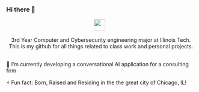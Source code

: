 ### Hi there 👋

<!--
**saberrg/saberrg** is a ✨ _special_ ✨ repository because its `README.md` (this file) appears on your GitHub profile.

Here are some ideas to get you started:

- 🔭 I’m currently working on ...
- 🌱 I’m currently learning ...
- 👯 I’m looking to collaborate on ...
- 🤔 I’m looking for help with ...
- 💬 Ask me about ...
- 📫 How to reach me: ...
- 😄 Pronouns: ...
- ⚡ Fun fact: ...
-->
</p>
<p align='center'>
<a href="mailto:saber@sabergaribi.com"><img height="30" src="https://raw.githubusercontent.com/iansmathew/iansmathew/master/assets/icon_email.png"></a>&nbsp;&nbsp;
</p>
<p align='center'>
3rd Year Computer and Cybersecurity engineering major at Illinois Tech. </br>This is my github for all things related to class work and personal projects.

</br>🔭 I’m currently developing a conversational AI application for a consulting firm

⚡ Fun fact: Born, Raised and Residing in the the great city of Chicago, IL!
</p>
